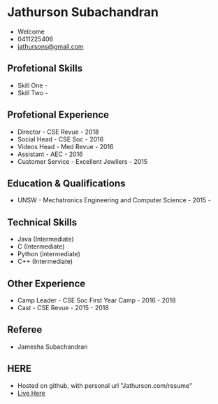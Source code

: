 # Jathurson Subachandran

* Welcome
* 0411225406
* jathursons@gmail.com

## Profetional Skills

* Skill One -
* Skill Two -

## Profetional Experience

* Director - CSE Revue - 2018
* Social Head - CSE Soc - 2016
* Videos Head - Med Revue - 2016
* Assistant - AEC - 2016
* Customer Service - Excellent Jewllers - 2015

## Education & Qualifications

* UNSW - Mechatronics Engineering and Computer Science - 2015 - 

## Technical Skills

* Java (Intermediate)
* C (Intermediate)
* Python (intermediate)
* C++ (Intermediate)

## Other Experience

* Camp Leader - CSE Soc First Year Camp - 2016 - 2018
* Cast - CSE Revue - 2015 - 2018

## Referee

* Jamesha Subachandran

## HERE
* Hosted on github, with personal url "Jathurson.com/resume"
* [Live Here](https://www.Jathurson.com/resume)

